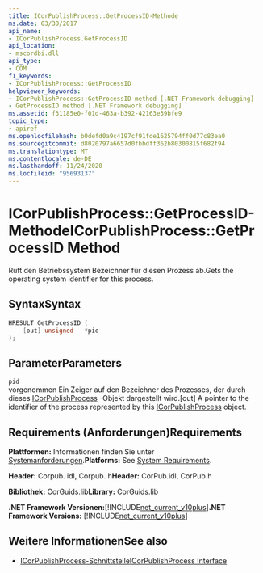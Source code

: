```yaml
---
title: ICorPublishProcess::GetProcessID-Methode
ms.date: 03/30/2017
api_name:
- ICorPublishProcess.GetProcessID
api_location:
- mscordbi.dll
api_type:
- COM
f1_keywords:
- ICorPublishProcess::GetProcessID
helpviewer_keywords:
- ICorPublishProcess::GetProcessID method [.NET Framework debugging]
- GetProcessID method [.NET Framework debugging]
ms.assetid: f31185e0-f01d-463a-b392-42163e39bfe9
topic_type:
- apiref
ms.openlocfilehash: b0defd0a9c4197cf91fde1625794ff0d77c83ea0
ms.sourcegitcommit: d8020797a6657d0fbbdff362b80300815f682f94
ms.translationtype: MT
ms.contentlocale: de-DE
ms.lasthandoff: 11/24/2020
ms.locfileid: "95693137"
---
```

# <a name="icorpublishprocessgetprocessid-method"></a><span data-ttu-id="60adc-102">ICorPublishProcess::GetProcessID-Methode</span><span class="sxs-lookup"><span data-stu-id="60adc-102">ICorPublishProcess::GetProcessID Method</span></span>

<span data-ttu-id="60adc-103">Ruft den Betriebssystem Bezeichner für diesen Prozess ab.</span><span class="sxs-lookup"><span data-stu-id="60adc-103">Gets the operating system identifier for this process.</span></span>  
  
## <a name="syntax"></a><span data-ttu-id="60adc-104">Syntax</span><span class="sxs-lookup"><span data-stu-id="60adc-104">Syntax</span></span>  
  
```cpp  
HRESULT GetProcessID (  
    [out] unsigned   *pid  
);  
```  
  
## <a name="parameters"></a><span data-ttu-id="60adc-105">Parameter</span><span class="sxs-lookup"><span data-stu-id="60adc-105">Parameters</span></span>  

 `pid`  
 <span data-ttu-id="60adc-106">vorgenommen Ein Zeiger auf den Bezeichner des Prozesses, der durch dieses [ICorPublishProcess](icorpublishprocess-interface.md) -Objekt dargestellt wird.</span><span class="sxs-lookup"><span data-stu-id="60adc-106">[out] A pointer to the identifier of the process represented by this [ICorPublishProcess](icorpublishprocess-interface.md) object.</span></span>  
  
## <a name="requirements"></a><span data-ttu-id="60adc-107">Requirements (Anforderungen)</span><span class="sxs-lookup"><span data-stu-id="60adc-107">Requirements</span></span>  

 <span data-ttu-id="60adc-108">**Plattformen:** Informationen finden Sie unter [Systemanforderungen](../../get-started/system-requirements.md).</span><span class="sxs-lookup"><span data-stu-id="60adc-108">**Platforms:** See [System Requirements](../../get-started/system-requirements.md).</span></span>  
  
 <span data-ttu-id="60adc-109">**Header:** Corpub. idl, Corpub. h</span><span class="sxs-lookup"><span data-stu-id="60adc-109">**Header:** CorPub.idl, CorPub.h</span></span>  
  
 <span data-ttu-id="60adc-110">**Bibliothek:** CorGuids.lib</span><span class="sxs-lookup"><span data-stu-id="60adc-110">**Library:** CorGuids.lib</span></span>  
  
 <span data-ttu-id="60adc-111">**.NET Framework Versionen:**[!INCLUDE[net_current_v10plus](../../../../includes/net-current-v10plus-md.md)]</span><span class="sxs-lookup"><span data-stu-id="60adc-111">**.NET Framework Versions:** [!INCLUDE[net_current_v10plus](../../../../includes/net-current-v10plus-md.md)]</span></span>  
  
## <a name="see-also"></a><span data-ttu-id="60adc-112">Weitere Informationen</span><span class="sxs-lookup"><span data-stu-id="60adc-112">See also</span></span>

- [<span data-ttu-id="60adc-113">ICorPublishProcess-Schnittstelle</span><span class="sxs-lookup"><span data-stu-id="60adc-113">ICorPublishProcess Interface</span></span>](icorpublishprocess-interface.md)
